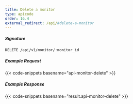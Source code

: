 ```yaml
---
title: Delete a monitor
type: apicode
order: 16.4
external_redirect: /api/#delete-a-monitor
---
```


##### Signature

`DELETE /api/v1/monitor/:monitor_id`

##### Example Request

{{< code-snippets basename="api-monitor-delete" >}}

##### Example Response

{{< code-snippets basename="result.api-monitor-delete" >}}
